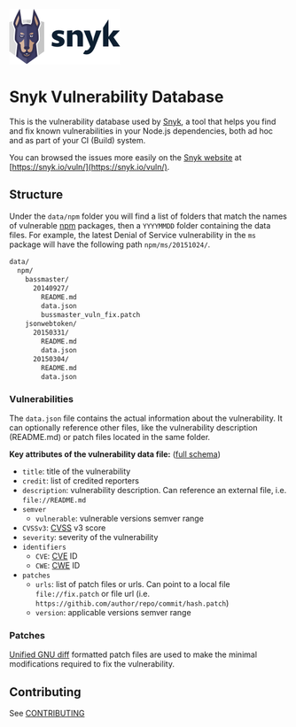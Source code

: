 [![logo](misc/snyk-logo-incl-word.png)](https://snyk.io)

Snyk Vulnerability Database
===========================

This is the vulnerability database used by [Snyk](https://github.com/Snyk/snyk), a tool that helps you find and fix known vulnerabilities in your Node.js dependencies, both ad hoc and as part of your CI (Build) system.

You can browsed the issues more easily on the [Snyk website](https://snyk.io/vuln/) at [https://snyk.io/vuln/](https://snyk.io/vuln/).

## Structure
Under the `data/npm` folder you will find a list of folders that match the names of vulnerable [npm](https://npmjs.com) packages, then a `YYYYMMDD` folder containing the data files.
For example, the latest Denial of Service vulnerability in the `ms` package will have the following path `npm/ms/20151024/`.
```
data/
  npm/
    bassmaster/
      20140927/
        README.md
        data.json
        bussmaster_vuln_fix.patch
    jsonwebtoken/
      20150331/
        README.md
        data.json
      20150304/
        README.md
        data.json
```

### Vulnerabilities
The `data.json` file contains the actual information about the vulnerability. It can optionally reference other files, like the vulnerability description (README.md) or patch files located in the same folder.

**Key attributes of the vulnerability data file:** ([full schema](test/fixtures/schema/vulnerability-data-schema.json))
* `title`: title of the vulnerability
* `credit`: list of credited reporters
* `description`: vulnerability description. Can reference an external file, i.e. `file://README.md`
* `semver`
  * `vulnerable`: vulnerable versions semver range
* `CVSSv3`: [CVSS](https://www.first.org/cvss/user-guide) v3 score
* `severity`: severity of the vulnerability
* `identifiers`
  * `CVE`: [CVE](https://cve.mitre.org/) ID
  * `CWE`: [CWE](https://cwe.mitre.org/) ID
* `patches`
  * `urls`: list of patch files or urls. Can point to a local file `file://fix.patch` or file url (i.e. `https://githib.com/author/repo/commit/hash.patch`)
  * `version`: applicable versions semver range


### Patches
[Unified GNU diff](https://en.wikipedia.org/wiki/Diff_utility#Unified_format) formatted patch files are used to make the minimal modifications required to fix the vulnerability.

## Contributing
See [CONTRIBUTING](CONTRIBUTING.md)
